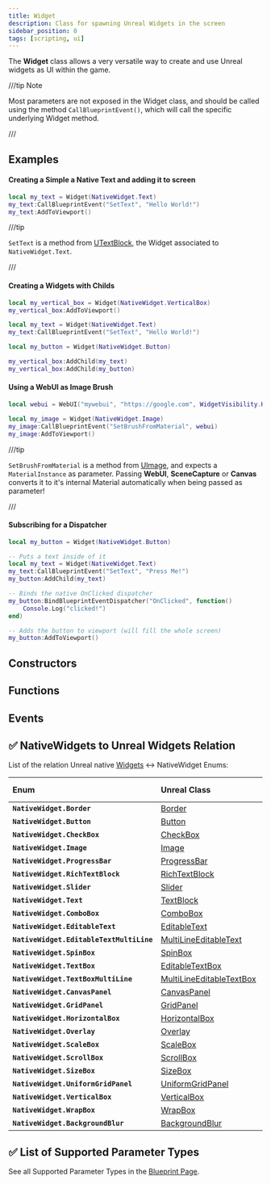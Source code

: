 ```yaml
---
title: Widget
description: Class for spawning Unreal Widgets in the screen
sidebar_position: 0
tags: [scripting, ui]
---
```


<HeaderDeclaration type="Class" name="Widget" image="/img/docs/widget.webp" />

The **Widget** class allows a very versatile way to create and use Unreal widgets as UI within the game.

///tip Note

Most parameters are not exposed in the Widget class, and should be called using the method `CallBlueprintEvent()`, which will call the specific underlying Widget method.

///


## Examples

#### Creating a Simple a Native Text and adding it to screen

```lua title="Client/Index.lua"
local my_text = Widget(NativeWidget.Text)
my_text:CallBlueprintEvent("SetText", "Hello World!")
my_text:AddToViewport()
```

///tip

`SetText` is a method from [UTextBlock](https://docs.unrealengine.com/5.1/en-US/API/Runtime/UMG/Components/UTextBlock/), the Widget associated to `NativeWidget.Text`.

///


#### Creating a Widgets with Childs

```lua title="Client/Index.lua"
local my_vertical_box = Widget(NativeWidget.VerticalBox)
my_vertical_box:AddToViewport()

local my_text = Widget(NativeWidget.Text)
my_text:CallBlueprintEvent("SetText", "Hello World!")

local my_button = Widget(NativeWidget.Button)

my_vertical_box:AddChild(my_text)
my_vertical_box:AddChild(my_button)
```


#### Using a WebUI as Image Brush

```lua title="Client/Index.lua"
local webui = WebUI("mywebui", "https://google.com", WidgetVisibility.Hidden)

local my_image = Widget(NativeWidget.Image)
my_image:CallBlueprintEvent("SetBrushFromMaterial", webui)
my_image:AddToViewport()
```

///tip

`SetBrushFromMaterial` is a method from [UImage](https://docs.unrealengine.com/5.1/en-US/API/Runtime/UMG/Components/UImage/), and expects a `MaterialInstance` as parameter. Passing **WebUI**, **SceneCapture** or **Canvas** converts it to it's internal Material automatically when being passed as parameter!

///


#### Subscribing for a Dispatcher

```lua title="Client/Index.lua"
local my_button = Widget(NativeWidget.Button)

-- Puts a text inside of it
local my_text = Widget(NativeWidget.Text)
my_text:CallBlueprintEvent("SetText", "Press Me!")
my_button:AddChild(my_text)

-- Binds the native OnClicked dispatcher
my_button:BindBlueprintEventDispatcher("OnClicked", function()
	Console.Log("clicked!")
end)

-- Adds the button to viewport (will fill the whole screen)
my_button:AddToViewport()
```


## Constructors

<ConstructorDeclaration type="Class" name="Widget" />


## Functions

<FunctionsDeclaration type="Class" name="Widget" />


## Events

<EventsDeclaration type="Class" name="Widget" />


## ✅ NativeWidgets to Unreal Widgets Relation

List of the relation Unreal native [Widgets](https://docs.unrealengine.com/5.1/en-US/API/Runtime/UMG/Components/UWidget/) ↔ <Enums>NativeWidget</Enums> Enums:

| Enum | Unreal Class | Is Panel |
| :--- | :--- | :--- |
| **`NativeWidget.Border`** | [Border](https://docs.unrealengine.com/5.1/en-US/API/Runtime/UMG/Components/UBorder/) | ✅ |
| **`NativeWidget.Button`** | [Button](https://docs.unrealengine.com/5.1/en-US/API/Runtime/UMG/Components/UButton/) | ✅ |
| **`NativeWidget.CheckBox`** | [CheckBox](https://docs.unrealengine.com/5.1/en-US/API/Runtime/UMG/Components/UCheckBox/) | ✅ |
| **`NativeWidget.Image`** | [Image](https://docs.unrealengine.com/5.1/en-US/API/Runtime/UMG/Components/UImage/) | ❌ |
| **`NativeWidget.ProgressBar`** | [ProgressBar](https://docs.unrealengine.com/5.1/en-US/API/Runtime/UMG/Components/UProgressBar/) | ❌ |
| **`NativeWidget.RichTextBlock`** | [RichTextBlock](https://docs.unrealengine.com/5.1/en-US/API/Runtime/UMG/Components/URichTextBlock/) | ❌ |
| **`NativeWidget.Slider`** | [Slider](https://docs.unrealengine.com/5.1/en-US/API/Runtime/UMG/Components/USlider/) | ❌ |
| **`NativeWidget.Text`** | [TextBlock](https://docs.unrealengine.com/5.1/en-US/API/Runtime/UMG/Components/UTextBlock/) | ❌ |
| **`NativeWidget.ComboBox`** | [ComboBox](https://docs.unrealengine.com/5.1/en-US/API/Runtime/UMG/Components/UComboBox/) | ❌ |
| **`NativeWidget.EditableText`** | [EditableText](https://docs.unrealengine.com/5.1/en-US/API/Runtime/UMG/Components/UEditableText/) | ❌ |
| **`NativeWidget.EditableTextMultiLine`** | [MultiLineEditableText](https://docs.unrealengine.com/5.1/en-US/API/Runtime/UMG/Components/UMultiLineEditableText/) | ❌ |
| **`NativeWidget.SpinBox`** | [SpinBox](https://docs.unrealengine.com/5.1/en-US/API/Runtime/UMG/Components/USpinBox/) | ❌ |
| **`NativeWidget.TextBox`** | [EditableTextBox](https://docs.unrealengine.com/5.1/en-US/API/Runtime/UMG/Components/UEditableTextBox/) | ❌ |
| **`NativeWidget.TextBoxMultiLine`** | [MultiLineEditableTextBox](https://docs.unrealengine.com/5.1/en-US/API/Runtime/UMG/Components/UMultiLineEditableTextBox/) | ❌ |
| **`NativeWidget.CanvasPanel`** | [CanvasPanel](https://docs.unrealengine.com/5.1/en-US/API/Runtime/UMG/Components/UCanvasPanel/) | ✅ |
| **`NativeWidget.GridPanel`** | [GridPanel](https://docs.unrealengine.com/5.1/en-US/API/Runtime/UMG/Components/UGridPanel/) | ✅ |
| **`NativeWidget.HorizontalBox`** | [HorizontalBox](https://docs.unrealengine.com/5.1/en-US/API/Runtime/UMG/Components/UHorizontalBox/) | ✅ |
| **`NativeWidget.Overlay`** | [Overlay](https://docs.unrealengine.com/5.1/en-US/API/Runtime/UMG/Components/UOverlay/) | ✅ |
| **`NativeWidget.ScaleBox`** | [ScaleBox](https://docs.unrealengine.com/5.1/en-US/API/Runtime/UMG/Components/UScaleBox/) | ✅ |
| **`NativeWidget.ScrollBox`** | [ScrollBox](https://docs.unrealengine.com/5.1/en-US/API/Runtime/UMG/Components/UScrollBox/) | ✅ |
| **`NativeWidget.SizeBox`** | [SizeBox](https://docs.unrealengine.com/5.1/en-US/API/Runtime/UMG/Components/USizeBox/) | ✅ |
| **`NativeWidget.UniformGridPanel`** | [UniformGridPanel](https://docs.unrealengine.com/5.1/en-US/API/Runtime/UMG/Components/UUniformGridPanel/) | ✅ |
| **`NativeWidget.VerticalBox`** | [VerticalBox](https://docs.unrealengine.com/5.1/en-US/API/Runtime/UMG/Components/UVerticalBox/) | ✅ |
| **`NativeWidget.WrapBox`** | [WrapBox](https://docs.unrealengine.com/5.1/en-US/API/Runtime/UMG/Components/UWrapBox/) | ✅ |
| **`NativeWidget.BackgroundBlur`** | [BackgroundBlur](https://docs.unrealengine.com/5.1/en-US/API/Runtime/UMG/Components/UBackgroundBlur/) | ✅ |


## ✅ List of Supported Parameter Types

See all Supported Parameter Types in the [Blueprint Page](/docs/scripting-reference/classes/blueprint.mdx#list-of-supported-parameter-types).